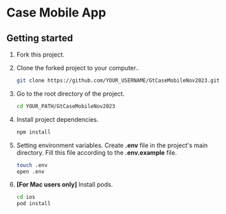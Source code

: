 # Case Mobile App

## Getting started

1. Fork this project.<br/>
2. Clone the forked project to your computer..<br/>

   ```bash
   git clone https://github.com/YOUR_USERNAME/GtCaseMobileNov2023.git
   ```

3. Go to the root directory of the project.<br/>

   ```bash
   cd YOUR_PATH/GtCaseMobileNov2023
   ```

4. Install project dependencies.<br/>

   ```bash
   npm install
   ```

5. Setting environment variables. Create **.env** file in the project's main directory. Fill this file according to the **.env.example** file.<br/>

   ```bash
   touch .env
   open .env
   ```

6. **[For Mac users only]** Install pods.<br/>
   ```bash
   cd ios
   pod install
   ```
